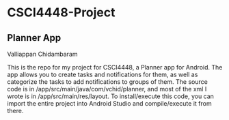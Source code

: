 # CSCI4448-Project

## Planner App
Valliappan Chidambaram

This is the repo for my project for CSCI4448, a Planner app for Android. The app allows you to create tasks and notifications for them, as well as categorize the tasks to add notifications to groups of them. The source code is in /app/src/main/java/com/vchid/planner, and most of the xml I wrote is in /app/src/main/res/layout. To install/execute this code, you can import the entire project into Android Studio and compile/execute it from there.
